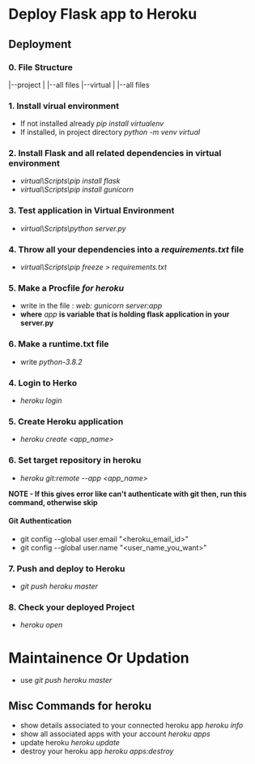 # Deploy Flask app to Heroku

## Deployment

### 0. File Structure
|--project
|   |--all files
|--virtual
|   |--all files

<!-- Virtual Environment is only installed to get dependencies with their version, specific to your project -->
### 1. Install virual environment
* If not installed already *pip install virtualenv*
* If installed, in project directory *python -m venv virtual*

### 2. Install Flask and all related dependencies in virtual environment
* *virtual\Scripts\pip install flask*
* *virtual\Scripts\pip install gunicorn*

### 3. Test application in Virtual Environment
* *virtual\Scripts\python server.py*

<!-- To tell heroku what dependencies it should install to run your app -->
### 4. Throw all your dependencies into a *requirements.txt* file
* *virtual\Scripts\pip freeze > requirements.txt*

<!-- for production grade gunicorn server -->
### 5. Make a Procfile *for heroku*
* write in the file : *web: gunicorn server:app*
* **where** *app* **is variable that is holding flask application in your server.py**

<!-- If not present, Heroku will run your app with python 2.x -->
### 6. Make a runtime.txt file
* write *python-3.8.2*

### 4. Login to Herko
* *heroku login*

### 5. Create Heroku application
* *heroku create <app_name>*

### 6. Set target repository in heroku
* *heroku git:remote --app <app_name>*

**NOTE - If this gives error like can't authenticate with git then, run this command, otherwise skip**
#### Git Authentication
* git config --global user.email "<heroku_email_id>"
* git config --global user.name "<user_name_you_want>"

### 7. Push and deploy to Heroku
* *git push heroku master*

### 8. Check your deployed Project
* *heroku open*

# Maintainence Or Updation
* use *git push heroku master*

## Misc Commands for heroku
* show details associated to your connected heroku app *heroku info*
* show all associated apps with your account *heroku apps*
* update heroku *heroku update*
* destroy your heroku app *heroku apps:destroy*